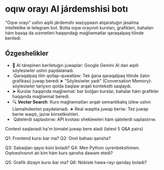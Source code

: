 # oqıw orayı AI járdemshisi botı

"Oqıw orayı" ushın aqıllı járdemshi wazıypasın atqaratuǵın jasalma intellektke ie telegram bot. Botta oqıw orayınıń kursları, grafikleri, bahaları hám basqa da xızmetleri haqqındaǵı maǵlıwmatlar qaraqalpaq tilinde beriledi.

## Ózgeshelikler

- 📌 AI tárepinen beriletuǵın juwaplar: Google Gemini AI dan aqıllı sóylesiwler ushın paydalanadı.
- ️ Qaraqalpaq tilin qollap-quwatlaw: Tek ǵana qaraqalpaq tilinde (latın grafikası) juwap beredi
➤ "Sóylesiwler yadı" (Conversation Memory): sóylesiwler tariyxın qolda baqlaw arqalı kontekstti saqlaydı.
- ➤ Kurslar haqqında maǵlıwmat: bar bolǵan kurslar, bahalar hám grafikler haqqında maǵlıwmat beredi.
- 🔍 **Vector Search**: Kurs maǵlıwmatları arqalı semantikalıq izlew ushın LlamaIndexten paydalanadı.
➤ Real waqıtta juwap beriw: Tez juwap beriw waqıtı, jazıw kórsetkishleri.
- ️ Qátelerdi saplastırıw: API kvotası sheklewleri hám qátelerdi saplastırıw.


Context saqlanadi ha'm bimalel juwap bere aladi (latest 5 Q&A pairs)

Q1: Frontend kursı bar ma?
Q2: Onıń bahası qansha?


Q3: Sabaqları qaysı kúni boladı?
Q4: Men Python úyrenbekshimen. Oqıtıwshısınıń atı kim hám kurs qansha dawam etedi?

Q5:  Grafik dizayn kursı bar ma?
Q6:  Nókiste hawa-rayı qanday boladı?